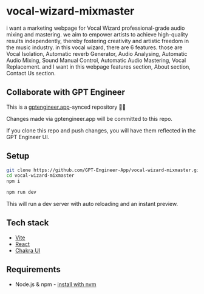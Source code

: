 # vocal-wizard-mixmaster

i want a marketing webpage for Vocal Wizard professional-grade audio mixing and mastering. we aim to empower artists to achieve high-quality results independently, thereby fostering creativity and artistic freedom in the music industry. in this vocal wizard, there are 6 features. those are Vocal Isolation, Automatic reverb Generator, Audio Analysing, Automatic Audio Mixing, Sound Manual Control, Automatic Audio Mastering, Vocal Replacement. and I want in this webpage features section, About section, Contact Us section. 

## Collaborate with GPT Engineer

This is a [gptengineer.app](https://gptengineer.app)-synced repository 🌟🤖

Changes made via gptengineer.app will be committed to this repo.

If you clone this repo and push changes, you will have them reflected in the GPT Engineer UI.

## Setup

```sh
git clone https://github.com/GPT-Engineer-App/vocal-wizard-mixmaster.git
cd vocal-wizard-mixmaster
npm i
```

```sh
npm run dev
```

This will run a dev server with auto reloading and an instant preview.

## Tech stack

- [Vite](https://vitejs.dev/)
- [React](https://react.dev/)
- [Chakra UI](https://chakra-ui.com/)

## Requirements

- Node.js & npm - [install with nvm](https://github.com/nvm-sh/nvm#installing-and-updating)
